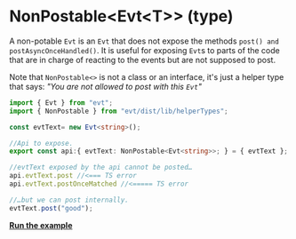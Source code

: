 # NonPostable&lt;Evt&lt;T&gt;&gt; \(type\)

A non-potable `Evt` is an `Evt` that does not expose the methods `post() and` `postAsyncOnceHandled()`. It is useful for exposing `Evt`s to parts of the code that are in charge of reacting to the events but are not supposed to post.

Note that `NonPostable<>` is not a class or an interface, it's just a helper type that says: _"You are not allowed to post with this `Evt`"_

```typescript
import { Evt } from "evt";
import { NonPostable } from "evt/dist/lib/helperTypes";

const evtText= new Evt<string>();

//Api to expose.
export const api:{ evtText: NonPostable<Evt<string>>; } = { evtText };

//evtText exposed by the api cannot be posted…
api.evtText.post //<=== TS error 
api.evtText.postOnceMatched //<===== TS error

//…but we can post internally.
evtText.post("good");
```

[**Run the example**](https://stackblitz.com/edit/evt-xc2eqj?embed=1&file=index.ts&hideExplorer=1)

